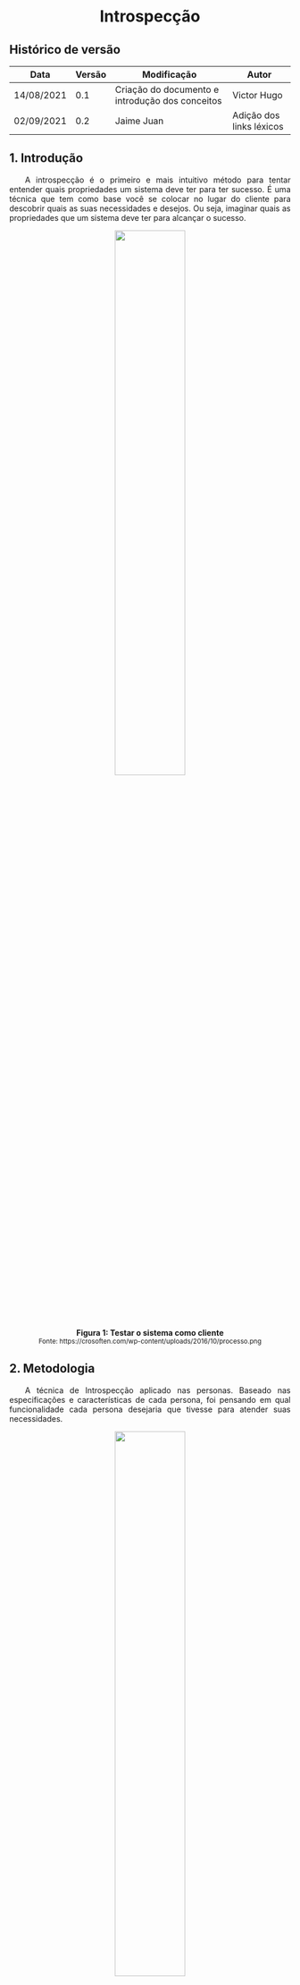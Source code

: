 # <center> Introspecção

## Histórico de versão
| Data | Versão | Modificação | Autor |
|--|--|--|--|
| 14/08/2021 | 0.1 | Criação do documento e introdução dos conceitos | Victor Hugo |
| 02/09/2021 | 0.2 | Jaime Juan | Adição dos links léxicos |

<div align="justify">

## 1. Introdução
&emsp;&emsp;A introspecção é o primeiro e mais intuitivo método para tentar entender quais propriedades um sistema deve ter para ter sucesso. É uma técnica que tem como base você se colocar no lugar do cliente para descobrir quais as suas necessidades e desejos. Ou seja, imaginar quais as propriedades que um sistema deve ter para alcançar o sucesso.

<p align='center'>
    <img src='images/introspeccao2.png' width=50% height=auto>
    <figcaption align='center'>
        <b>Figura 1: Testar o sistema como cliente</b>
        <br>
        <small>Fonte: https://crosoften.com/wp-content/uploads/2016/10/processo.png</small>
    </figcaption>
</p>

## 2. Metodologia
&emsp;&emsp;A técnica de Introspecção aplicado nas personas. Baseado nas especificações e características de cada persona, foi pensando em qual funcionalidade cada persona desejaria que tivesse para atender suas necessidades.

<p align='center'>
    <img src='images/introspeccao3.jpg' width=50% height=auto>
    <figcaption align='center'>
        <b>Figura 2: Diferentes tipo de persona</b>
        <br>
        <small>Fonte: https://digitalpixel.com.br/voce-ja-sabe-o-que-e-uma-persona/</small>
    </figcaption>
</p>

## 3. Objetivo
&emsp;&emsp; Manter a qualidade do software ao conseguir que a maioria dos requisitos definidos como prioritários (e consequentemente os sucessores) estejam em um estado funcional e satisfatório partindo do feedback vindo de diferentes personas possívei. É importante para concretização de tal objetivo seguir a atualização deste documento com os relatos mais recentes.

<p align='center'>
    <img src='images/introspeccao4.jpg' width=50% height=auto>
    <figcaption align='center'>
        <b>Figura 3: Focar no objetivo</b>
        <br>
        <small>Fonte: https://image.freepik.com/vetores-gratis/conceito-de-vetor-de-configuracao-de-objetivo_1325-737.jpg</small>
    </figcaption>
</p>

## 4. Personas
- Victor Hugo

## 5. Resultado

|ID | Persona | Requisito | Tipo de Requisito |
|:-:|:-|:-|:-|
| 1 | Victor Hugo | Listar [hemocentro](./modelagem/lexico?id=hemocentro) | Funcional |
| 2 | Victor Hugo | Detalhar dados do [hemocentro](./modelagem/lexico?id=hemocentro)  | Funcional |
| 3 | Victor Hugo | Traçar rota | Funcional |
| 4 | Victor Hugo | Apresentar Geolocalização dos [hemocentros](./modelagem/lexico?id=hemocentro) | Funcional |
| 5 | Victor Hugo | Divulgar campanhas publicitárias | Funcional |
| 6 | Victor Hugo | [compartilhar campanha](./modelagem/lexico?id=compartilhar-campanha-de-doação) via rede social | Funcional |
| 7 | Victor Hugo | Regras para [doação de sangue](./modelagem/lexico?id=doação-de-sangue) | Funcional |
| 8 | Victor Hugo | Espaço do doador de sangue | Funcional |
| 9 | Victor Hugo | Compartilhar localização | Não funcional |
| 10 | Victor Hugo | Histórico de doações (próprias) | Funcional |
| 11 | Victor Hugo | Avaliar [hemocentro](./modelagem/lexico?id=hemocentro) | Funcional |
| 12 | Victor Hugo | [Agendar doação](./modelagem/lexico?id=agendar-doações) de sangue | Não Funcional |
| 13 | Victor Hugo | Apresentar avisos e alertas | Funcional |
| 14 | Victor Hugo | Convidar um amigo a doar sangue | Funcional |


## 6. Referências

- SOMMERVILLE. Ian. 2011. Engenharia de Software.
- Software Requeriments Engineering. Disponível em: https://web.uettaxila.edu.pk/CMS/SP2013/seSREbs/notes%5CSRE%20Lec_%204.pdf Acesso em: 26 fev. 2021.
- https://github.com/Requisitos-de-Software/2020.2-CarteiraDigitalTransito/blob/main/docs/elicitacao/introspeccao.md

</div> 
